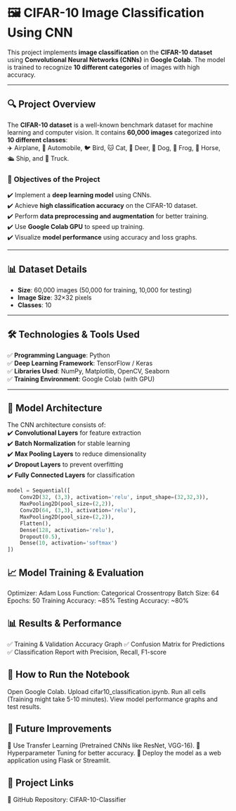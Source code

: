 # 🖼️ CIFAR-10 Image Classification Using CNN  

This project implements **image classification** on the **CIFAR-10 dataset** using **Convolutional Neural Networks (CNNs)** in **Google Colab**. The model is trained to recognize **10 different categories** of images with high accuracy.  

---

## 🔍 **Project Overview**  
The **CIFAR-10 dataset** is a well-known benchmark dataset for machine learning and computer vision. It contains **60,000 images** categorized into **10 different classes**:  
✈️ Airplane, 🚗 Automobile, 🐦 Bird, 🐱 Cat, 🦌 Deer, 🐶 Dog, 🐸 Frog, 🐴 Horse, 🛳️ Ship, and 🚚 Truck.  

### 🎯 **Objectives of the Project**  
✔️ Implement a **deep learning model** using CNNs.  
✔️ Achieve **high classification accuracy** on the CIFAR-10 dataset.  
✔️ Perform **data preprocessing and augmentation** for better training.  
✔️ Use **Google Colab GPU** to speed up training.  
✔️ Visualize **model performance** using accuracy and loss graphs.  

---

## 📊 **Dataset Details**  
- **Size**: 60,000 images (50,000 for training, 10,000 for testing)  
- **Image Size**: 32×32 pixels  
- **Classes**: 10  

---

## 🛠️ **Technologies & Tools Used**  
✅ **Programming Language**: Python  
✅ **Deep Learning Framework**: TensorFlow / Keras  
✅ **Libraries Used**: NumPy, Matplotlib, OpenCV, Seaborn  
✅ **Training Environment**: Google Colab (with GPU)  

---

## 🚀 **Model Architecture**  
The CNN architecture consists of:  
✔️ **Convolutional Layers** for feature extraction  
✔️ **Batch Normalization** for stable learning  
✔️ **Max Pooling Layers** to reduce dimensionality  
✔️ **Dropout Layers** to prevent overfitting  
✔️ **Fully Connected Layers** for classification  

```python
model = Sequential([
    Conv2D(32, (3,3), activation='relu', input_shape=(32,32,3)),
    MaxPooling2D(pool_size=(2,2)),
    Conv2D(64, (3,3), activation='relu'),
    MaxPooling2D(pool_size=(2,2)),
    Flatten(),
    Dense(128, activation='relu'),
    Dropout(0.5),
    Dense(10, activation='softmax')
])
```
## 📈 Model Training & Evaluation
Optimizer: Adam
Loss Function: Categorical Crossentropy
Batch Size: 64
Epochs: 50
Training Accuracy: ~85%
Testing Accuracy: ~80%
## 📊 Results & Performance
✅ Training & Validation Accuracy Graph
✅ Confusion Matrix for Predictions
✅ Classification Report with Precision, Recall, F1-score

## 🎯 How to Run the Notebook
Open Google Colab.
Upload cifar10_classification.ipynb.
Run all cells (Training might take 5-10 minutes).
View model performance graphs and test results.
## 📜 Future Improvements
🚀 Use Transfer Learning (Pretrained CNNs like ResNet, VGG-16).
🚀 Hyperparameter Tuning for better accuracy.
🚀 Deploy the model as a web application using Flask or Streamlit.

## 🔗 Project Links
🔗 GitHub Repository: CIFAR-10-Classifier
